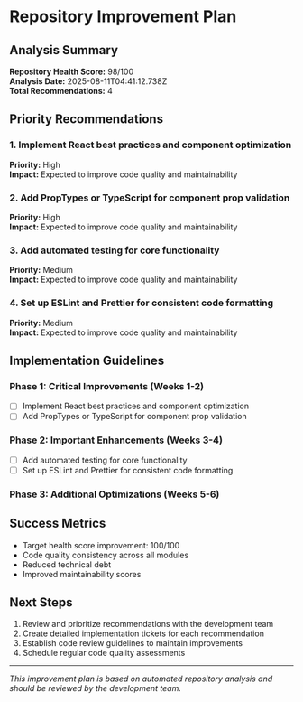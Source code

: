 # Repository Improvement Plan

## Analysis Summary

**Repository Health Score:** 98/100  
**Analysis Date:** 2025-08-11T04:41:12.738Z  
**Total Recommendations:** 4

## Priority Recommendations

### 1. Implement React best practices and component optimization

**Priority:** High  
**Impact:** Expected to improve code quality and maintainability

### 2. Add PropTypes or TypeScript for component prop validation

**Priority:** High  
**Impact:** Expected to improve code quality and maintainability

### 3. Add automated testing for core functionality

**Priority:** Medium  
**Impact:** Expected to improve code quality and maintainability

### 4. Set up ESLint and Prettier for consistent code formatting

**Priority:** Medium  
**Impact:** Expected to improve code quality and maintainability



## Implementation Guidelines

### Phase 1: Critical Improvements (Weeks 1-2)
- [ ] Implement React best practices and component optimization
- [ ] Add PropTypes or TypeScript for component prop validation

### Phase 2: Important Enhancements (Weeks 3-4)
- [ ] Add automated testing for core functionality
- [ ] Set up ESLint and Prettier for consistent code formatting

### Phase 3: Additional Optimizations (Weeks 5-6)


## Success Metrics

- Target health score improvement: 100/100
- Code quality consistency across all modules
- Reduced technical debt
- Improved maintainability scores

## Next Steps

1. Review and prioritize recommendations with the development team
2. Create detailed implementation tickets for each recommendation
3. Establish code review guidelines to maintain improvements
4. Schedule regular code quality assessments

---
*This improvement plan is based on automated repository analysis and should be reviewed by the development team.*
